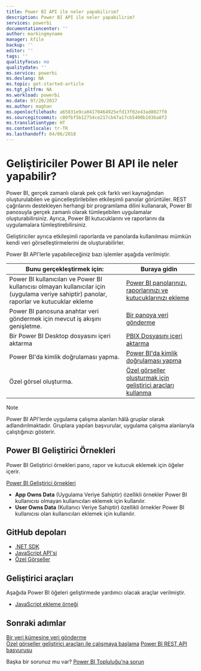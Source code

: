 ```yaml
---
title: Power BI API ile neler yapabilirim?
description: Power BI API ile neler yapabilirim?
services: powerbi
documentationcenter: ''
author: markingmyname
manager: kfile
backup: ''
editor: ''
tags: ''
qualityfocus: no
qualitydate: ''
ms.service: powerbi
ms.devlang: NA
ms.topic: get-started-article
ms.tgt_pltfrm: NA
ms.workload: powerbi
ms.date: 07/20/2017
ms.author: maghan
ms.openlocfilehash: a65831e9ca04170464925efd13f02e43ad8027f0
ms.sourcegitcommit: c80fbf5b12754ce217cb47a17cb5400b1036a8f2
ms.translationtype: HT
ms.contentlocale: tr-TR
ms.lasthandoff: 04/06/2018
---
```

# <a name="what-can-developers-do-with-the-power-bi-api"></a>Geliştiriciler Power BI API ile neler yapabilir?
Power BI, gerçek zamanlı olarak pek çok farklı veri kaynağından oluşturulabilen ve güncelleştirilebilen etkileşimli panolar görüntüler. REST çağrılarını destekleyen herhangi bir programlama dilini kullanarak, Power BI panosuyla gerçek zamanlı olarak tümleşebilen uygulamalar oluşturabilirsiniz. Ayrıca, Power BI kutucuklarını ve raporlarını da uygulamalara tümleştirebilirsiniz.

Geliştiriciler ayrıca etkileşimli raporlarda ve panolarda kullanılması mümkün kendi veri görselleştirmelerini de oluşturabilirler. 

Power BI API'lerle yapabileceğiniz bazı işlemler aşağıda verilmiştir.

| **Bunu gerçekleştirmek için:** | **Buraya gidin** |
| --- | --- |
| Power BI kullanıcıları ve Power BI kullanıcısı olmayan kullanıcılar için (uygulama veriye sahiptir) panolar, raporlar ve kutucuklar ekleme |[Power BI panolarınızı, raporlarınızı ve kutucuklarınızı ekleme](embedding-content.md) |
| Power BI panosuna anahtar veri göndermek için mevcut iş akışını genişletme. |[Bir panoya veri gönderme](walkthrough-push-data.md) |
| Bir Power BI Desktop dosyasını içeri aktarma |[PBIX Dosyasını içeri aktarma](https://msdn.microsoft.com/library/mt243837.aspx) |
| Power BI'da kimlik doğrulaması yapma. |[Power BI'da kimlik doğrulaması yapma](get-azuread-access-token.md) |
| Özel görsel oluşturma. |[Özel görseller oluşturmak için geliştirici araçları kullanma](../service-custom-visuals-getting-started-with-developer-tools.md) |

> [!NOTE]
> Power BI API'lerde uygulama çalışma alanları hâlâ gruplar olarak adlandırılmaktadır. Gruplara yapılan başvurular, uygulama çalışma alanlarıyla çalıştığınızı gösterir.
> 
> 

## <a name="power-bi-developer-samples"></a>Power BI Geliştirici Örnekleri
Power BI Geliştirici örnekleri pano, rapor ve kutucuk eklemek için öğeler içerir.

[Power BI Geliştirici örnekleri](https://github.com/Microsoft/PowerBI-Developer-Samples)

* **App Owns Data** (Uygulama Veriye Sahiptir) özellikli örnekler Power BI kullanıcısı olmayan kullanıcıları eklemek için kullanılır.
* **User Owns Data** (Kullanıcı Veriye Sahiptir) özellikli örnekler Power BI kullanıcısı olan kullanıcıları eklemek için kullanılır.

## <a name="github-repositories"></a>GitHub depoları
* [.NET SDK](https://github.com/Microsoft/PowerBI-CSharp)
* [JavaScript API'si](https://github.com/Microsoft/PowerBI-JavaScript)
* [Özel Görseller](https://github.com/Microsoft/PowerBI-visuals)

## <a name="developer-tools"></a>Geliştirici araçları
Aşağıda Power BI öğeleri geliştirmede yardımcı olacak araçlar verilmiştir.

* [JavaScript ekleme örneği](https://microsoft.github.io/PowerBI-JavaScript/demo)

## <a name="next-steps"></a>Sonraki adımlar
[Bir veri kümesine veri gönderme](walkthrough-push-data.md)  
[Özel görseller geliştirici araçları ile çalışmaya başlama](../service-custom-visuals-getting-started-with-developer-tools.md) 
[Power BI REST API başvurusu](https://msdn.microsoft.com/library/mt147898.aspx)  

Başka bir sorunuz mu var? [Power BI Topluluğu'na sorun](http://community.powerbi.com/)

